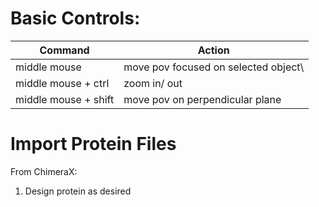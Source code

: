 # Basic Controls:

| Command              | Action                               |
| -------------------- | ------------------------------------ |
| middle mouse         | move pov focused on selected object\ |
| middle mouse + ctrl  | zoom in/ out                         |
| middle mouse + shift | move pov on perpendicular plane      |

# Import Protein Files

From ChimeraX:
1. Design protein as desired
